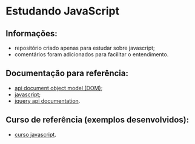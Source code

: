 # Estudando JavaScript

## Informações:
- repositório criado apenas para estudar sobre javascript;
- comentários foram adicionados para facilitar o entendimento.

## Documentação para referência:
- [api document object model (DOM)](https://developer.mozilla.org/pt-BR/docs/Web/API/Document);
- [javascript](https://developer.mozilla.org/pt-BR/docs/Web/JavaScript);
- [jquery api documentation](https://api.jquery.com/).

## Curso de referência (exemplos desenvolvidos):
- [curso javascript](https://www.youtube.com/watch?v=ftWXUUM5YxU&list=PLBnXXDBNZQpJKH1Fx2EAbKbG9p_dV_pKW).